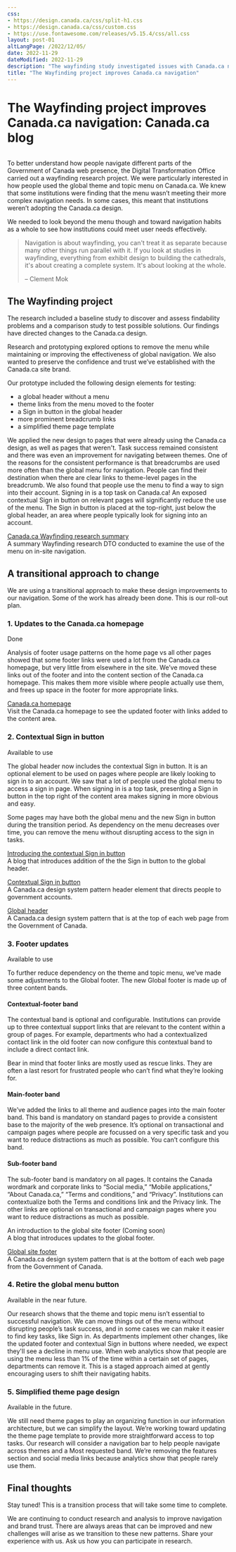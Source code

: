 ```yaml
---
css:
- https://design.canada.ca/css/split-h1.css
- https://design.canada.ca/css/custom.css
- https://use.fontawesome.com/releases/v5.15.4/css/all.css
layout: post-01
altLangPage: /2022/12/05/
date: 2022-11-29
dateModified: 2022-11-29
description: "The wayfinding study investigated issues with Canada.ca navigation and informed changes to improve navigation and simplify the adoption of the Canada.ca design for departments and agencies.  The main improvements include the introduction of a new sign in button, removing the menu button, a contextual footer band, a main footer band with themes, and a simplified design for the theme page."
title: "The Wayfinding project improves Canada.ca navigation"
---
```

<h1 property="name" id="wb-cont" dir="ltr"><span class="stacked"><span>The Wayfinding project improves Canada.ca navigation</span>: <span>Canada.ca blog</span></span></h1>
<div class="row"><div class="col-md-8">
<img src="/images/thumbs/2022-11-29.png" class="img-responsive" alt="" />
  </div>  
  </div>
<p class="mrgn-tp-lg">To better understand how people navigate different parts of the Government of Canada web presence, the Digital Transformation Office carried out a wayfinding research project.  We were particularly interested in how people used the global theme and topic menu on Canada.ca.  We knew that some institutions were finding that the menu wasn’t meeting their more complex navigation needs.   In some cases, this meant that institutions weren’t adopting the Canada.ca design.</p>

<p>We needed to look beyond the menu though and toward navigation habits as a whole to see how institutions could meet user needs effectively.</p>
<div class="col-md-8 mrgn-tp-lg">
<blockquote class="mrgn-tp-lg">
  <p>Navigation is about wayfinding, you can't treat it as separate because many other things run parallel with it. If you look at studies in wayfinding, everything from exhibit design to building the cathedrals, it's about creating a complete system. It's about looking at the whole.</p>

  <p>– Clement Mok</p>
</blockquote></div>
<div class="clearfix"></div>

<h2>The Wayfinding project</h2>
<p>The research included a baseline study to discover and assess findability problems and a comparison study to test possible solutions. Our findings have directed changes to the Canada.ca design.</p>
<p>Research and prototyping explored options to remove the menu while maintaining or improving the effectiveness of global navigation.  We also wanted to preserve the confidence and trust we’ve established with the Canada.ca site brand.</p>
<p>Our prototype included the following design elements for testing:</p>
<ul>
  <li>a global header without a menu</li>
   <li>theme links from the menu moved to the footer</li>
   <li>a Sign in button in the global header</li>
   <li>more prominent breadcrumb links</li>
   <li>a simplified theme page template</li>
</ul>
<p>We applied the new design to pages that were already using the Canada.ca design, as well as pages that weren't. Task success remained consistent and there was even an improvement for navigating between themes.  One of the reasons for the consistent performance is that breadcrumbs are used more often than the global menu for navigation.  People can find their destination when there are clear links to theme-level pages in the breadcrumb.  We also found that people use the menu to find a way to sign into their account.  Signing in is a top task on Canada.ca!  An exposed contextual Sign in button on relevant pages will significantly reduce the use of the menu.  The Sign in button is placed at the top-right, just below the global header, an area where people typically look for signing into an account.</p>

<div class="col-md-8 mrgn-tp-lg mrgn-bttm-lg">
  <div class="well">
<p><a href="#">Canada.ca Wayfinding research summary</a><br>
 A summary Wayfinding research DTO conducted to examine the use of the menu on in-site navigation.</p>
</div></div>
<div class="clearfix"></div>
<h2 class="mrgn-tp-lg">A transitional approach to change</h2>
<p>We are using a transitional approach to make these design improvements to our navigation.  Some of the work has already been done. This is our roll-out plan.</p>
<h3>1. Updates to the Canada.ca homepage</h3>
<p><span class="fas fa-check text-success mrgn-rght-sm"></span> Done</p>
<p>Analysis of footer usage patterns on the home page vs all other pages showed that some footer links were used a lot from the Canada.ca homepage, but very little from elsewhere in the site. We’ve moved these links out of the footer and into the content section of the Canada.ca homepage. This makes them more visible where people actually use them, and frees up space in the footer for more appropriate links.</p>

<div class="well col-md-8 mrgn-tp-lg mrgn-bttm-lg">
  <div class="panel-bodye small">
<p><a href="https://www.canada.ca/en.html">Canada.ca homepage</a><br>
 Visit the Canada.ca homepage to see the updated footer with links added to the content area.</p>
 </div>
</div>
<h3 class="mrgn-tp-lg">2. Contextual Sign in button</h3>
<p><span class="fas fa-check text-success mrgn-rght-sm"></span> Available to use</p>
<p>The global header now includes the contextual Sign in button.  It is an optional element to be used on pages where people are likely looking to sign in to an account.  We saw that a lot of people used the global menu to access a sign in page.  When signing in is a top task, presenting a Sign in button in the top right of the content area makes signing in more obvious and easy.</p> 
<p>Some pages may have both the global menu and the new Sign in button during the transition period.  As dependency on the menu decreases over time, you can remove the menu without disrupting access to the sign in tasks.</p> 
<div class="well col-md-8 mrgn-tp-lg mrgn-bttm-lg">
  <div class="panel-bodye small">
<p><a href="https://blog.canada.ca/2022/09/23/introducing-contextual-sign-in-button">Introducing the contextual Sign in button</a><br>
 A blog that introduces addition of the the Sign in button to the global header.</p>
    <p><a href="https://design.canada.ca/common-design-patterns/contextual-signin.html">Contextual Sign in button</a><br>
 A Canada.ca design system pattern header element that directs people to government accounts.</p>
    <p><a href="https://design.canada.ca/common-design-patterns/global-header.html">Global header</a><br>
  A Canada.ca design system pattern that is at the top of each web page from the Government of Canada.</p>
 </div>
</div>
<h3 class="mrgn-tp-lg">3. Footer updates</h3>
<p><span class="fas fa-check text-success mrgn-rght-sm"></span> Available to use</p>
<p>To further reduce dependency on the theme and topic menu, we’ve made some adjustments to the Global footer. The new Global footer is made up of three content bands.</p>  
<h4>Contextual-footer band</h4>
<p>The contextual band is optional and configurable.  Institutions can provide up to three contextual support links that are relevant to the content within a  group of pages. For example, departments who had a contextualized contact link in the old footer can now configure this contextual band to include a direct contact link.</p>   
<p>Bear in mind that footer links are mostly used as rescue links. They are often a last resort for frustrated people who can’t find what they’re looking for.</p>  
<h4>Main-footer band</h4>
<p>We’ve added the links to all theme and audience pages into the main footer band. This band is mandatory on standard pages to provide a consistent base to the majority of the web presence. It’s optional on transactional and campaign pages where people are focussed on a very specific task and you want to reduce distractions as much as possible.  You can’t configure this band.</p>  
<h4>Sub-footer band</h4>
<p>The sub-footer band is mandatory on all pages.  It contains the Canada wordmark and corporate links to “Social media,” “Mobile applications,” “About Canada.ca,” “Terms and conditions,” and “Privacy”. Institutions can contextualize both the Terms and conditions link and the Privacy link. The other links are optional on transactional and campaign pages where you want to reduce distractions as much as possible.</p> 
<div class="well col-md-8 mrgn-tp-lg mrgn-bttm-lg">
  <div class="panel-bodye small">
<p>An introduction to the global site footer (Coming soon)<br>
 A blog that introduces updates to the global footer.</p>
    <p><a href="https://design.canada.ca/common-design-patterns/site-footer.html">Global site footer</a><br>
  A Canada.ca design system pattern that is at the bottom of each web page from the Government of Canada.</p>
 </div>
</div>
<h3 class="mrgn-tp-lg">4. Retire the global menu button</h3>
<p><span class="fas fa-circle text-warning mrgn-rght-sm"></span> Available in the near future.</p>
<p>Our research shows that the theme and topic menu isn’t essential to successful navigation. We can move things out of the menu without disrupting people’s task success, and in some cases we can make it easier to find key tasks, like Sign in.  As departments implement other changes, like the updated footer and contextual Sign in buttons where needed, we expect they'll see a decline in menu use. When web analytics show that people are using the menu less than 1% of the time within a certain set of pages, departments can remove it. This is a staged approach aimed at gently encouraging users to shift their navigating habits.</p>
<h3 class="mrgn-tp-lg">5. Simplified theme page design</h3>
<p><span class="fas fa-circle text-warning mrgn-rght-sm"></span> Available in the future.</p>
<p>We still need theme pages to play an organizing function in our information architecture, but we can simplify the layout. We’re working toward updating the theme page template to provide more straightforward access to top tasks.  Our research will consider a navigation bar to help people navigate across themes and a Most requested band.   We’re removing the features section and social media links because analytics show that people rarely use them.</p>
<h2>Final thoughts</h2>
<p>Stay tuned!  This is a transition process that will take some time to complete.</p>
<p>We are continuing to conduct research and analysis to improve navigation and brand trust.   There are always areas that can be improved and new challenges will arise as we transition to these new patterns.  Share your experience with us.  Ask us how you can participate in research.</p>
<!--<h2>Connect with the Digital Transformation Office</h2>
<ul>
  <li>Email: <a href="mailto:dto.btn@tbs-sct.gc.ca">dto.btn@tbs-sct.gc.ca</a></li>
<li>Twitter: #CanadaDotCa (English) / #CanadaPointCa (French)</li>
  <li>Slack: <a href="http://design-GC-conception.slack.com">http://design-GC-conception.slack.com</a></li>
  </ul>
 <h2>Sign up to the Digital Transformation Office mailing list</h2>-->

